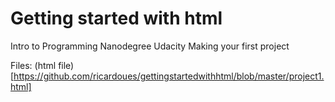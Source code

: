 # Getting started with html 
Intro to Programming Nanodegree Udacity Making your first project 

Files:
(html file)[https://github.com/ricardoues/gettingstartedwithhtml/blob/master/project1.html]
